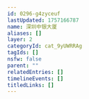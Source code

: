```yaml
---
id: 0296-g4zyceuf
lastUpdated: 1757166787
name: 深圳中银大厦
aliases: []
layer: 2
categoryId: cat_9yUWRRAg
tagIds: []
nsfw: false
parent: ""
relatedEntries: []
timelineEvents: []
titledLinks: []
---
```


